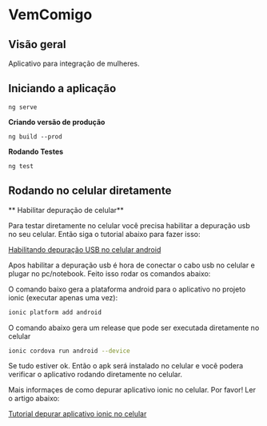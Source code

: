 # VemComigo

## Visão geral
Aplicativo para integração de mulheres.

## Iniciando a aplicação
```
ng serve
```
**Criando versão de produção**
```
ng build --prod
```
**Rodando Testes**
```
ng test
```

## Rodando no celular diretamente
** Habilitar depuração de celular**

Para testar diretamente no celular você precisa habilitar a depuração usb no seu celular. Então siga o tutorial abaixo para fazer isso:

[Habilitando depuração USB no celular android](https://www.androidpit.com.br/como-ativar-depuracao-usb-android)

Apos habilitar a depuração usb é hora de conectar o cabo usb no celular e plugar no pc/notebook. Feito isso rodar os comandos abaixo:

O comando baixo gera a plataforma android para o aplicativo no projeto ionic (executar apenas uma vez):

```sh
ionic platform add android
```
O comando abaixo gera um release que pode ser executada diretamente no celular

```sh
ionic cordova run android --device
```
Se tudo estiver ok. Então o apk será instalado no celular e você podera verificar o aplicativo rodando diretamente no celular.

Mais informaçes de como depurar aplicativo ionic no celular. Por favor! Ler o artigo abaixo:

[Tutorial depurar aplicativo ionic no celular](https://medium.com/@coderonfleek/debugging-an-ionic-android-app-using-chrome-dev-tools-6e139b79e8d2)

